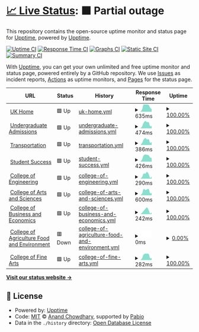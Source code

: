 # [📈 Live Status](https://demo.upptime.js.org): <!--live status--> **🟧 Partial outage**

This repository contains the open-source uptime monitor and status page for [Upptime](https://upptime.js.org), powered by [Upptime](https://github.com/upptime/upptime).

[![Uptime CI](https://github.com/justin-sumner/uky-upptime/workflows/Uptime%20CI/badge.svg)](https://github.com/justin-sumner/uky-upptime/actions?query=workflow%3A%22Uptime+CI%22)
[![Response Time CI](https://github.com/justin-sumner/uky-upptime/workflows/Response%20Time%20CI/badge.svg)](https://github.com/justin-sumner/uky-upptime/actions?query=workflow%3A%22Response+Time+CI%22)
[![Graphs CI](https://github.com/justin-sumner/uky-upptime/workflows/Graphs%20CI/badge.svg)](https://github.com/justin-sumner/uky-upptime/actions?query=workflow%3A%22Graphs+CI%22)
[![Static Site CI](https://github.com/justin-sumner/uky-upptime/workflows/Static%20Site%20CI/badge.svg)](https://github.com/justin-sumner/uky-upptime/actions?query=workflow%3A%22Static+Site+CI%22)
[![Summary CI](https://github.com/justin-sumner/uky-upptime/workflows/Summary%20CI/badge.svg)](https://github.com/justin-sumner/uky-upptime/actions?query=workflow%3A%22Summary+CI%22)

With [Upptime](https://upptime.js.org), you can get your own unlimited and free uptime monitor and status page, powered entirely by a GitHub repository. We use [Issues](https://github.com/upptime/upptime/issues) as incident reports, [Actions](https://github.com/justin-sumner/uky-upptime/actions) as uptime monitors, and [Pages](https://demo.upptime.js.org) for the status page.

<!--start: status pages-->
<!-- This summary is generated by Upptime (https://github.com/upptime/upptime) -->
<!-- Do not edit this manually, your changes will be overwritten -->
<!-- prettier-ignore -->
| URL | Status | History | Response Time | Uptime |
| --- | ------ | ------- | ------------- | ------ |
| <img alt="" src="https://icons.duckduckgo.com/ip3/www.uky.edu.ico" height="13"> [UK Home](https://www.uky.edu) | 🟩 Up | [uk-home.yml](https://github.com/justin-sumner/uky-upptime/commits/HEAD/history/uk-home.yml) | <details><summary><img alt="Response time graph" src="./graphs/uk-home/response-time-week.png" height="20"> 635ms</summary><br><a href="https://justin-sumner.github.io/uky-upptime/history/uk-home"><img alt="Response time 675" src="https://img.shields.io/endpoint?url=https%3A%2F%2Fraw.githubusercontent.com%2Fjustin-sumner%2Fuky-upptime%2FHEAD%2Fapi%2Fuk-home%2Fresponse-time.json"></a><br><a href="https://justin-sumner.github.io/uky-upptime/history/uk-home"><img alt="24-hour response time 804" src="https://img.shields.io/endpoint?url=https%3A%2F%2Fraw.githubusercontent.com%2Fjustin-sumner%2Fuky-upptime%2FHEAD%2Fapi%2Fuk-home%2Fresponse-time-day.json"></a><br><a href="https://justin-sumner.github.io/uky-upptime/history/uk-home"><img alt="7-day response time 635" src="https://img.shields.io/endpoint?url=https%3A%2F%2Fraw.githubusercontent.com%2Fjustin-sumner%2Fuky-upptime%2FHEAD%2Fapi%2Fuk-home%2Fresponse-time-week.json"></a><br><a href="https://justin-sumner.github.io/uky-upptime/history/uk-home"><img alt="30-day response time 529" src="https://img.shields.io/endpoint?url=https%3A%2F%2Fraw.githubusercontent.com%2Fjustin-sumner%2Fuky-upptime%2FHEAD%2Fapi%2Fuk-home%2Fresponse-time-month.json"></a><br><a href="https://justin-sumner.github.io/uky-upptime/history/uk-home"><img alt="1-year response time 675" src="https://img.shields.io/endpoint?url=https%3A%2F%2Fraw.githubusercontent.com%2Fjustin-sumner%2Fuky-upptime%2FHEAD%2Fapi%2Fuk-home%2Fresponse-time-year.json"></a></details> | <details><summary><a href="https://justin-sumner.github.io/uky-upptime/history/uk-home">100.00%</a></summary><a href="https://justin-sumner.github.io/uky-upptime/history/uk-home"><img alt="All-time uptime 99.97%" src="https://img.shields.io/endpoint?url=https%3A%2F%2Fraw.githubusercontent.com%2Fjustin-sumner%2Fuky-upptime%2FHEAD%2Fapi%2Fuk-home%2Fuptime.json"></a><br><a href="https://justin-sumner.github.io/uky-upptime/history/uk-home"><img alt="24-hour uptime 100.00%" src="https://img.shields.io/endpoint?url=https%3A%2F%2Fraw.githubusercontent.com%2Fjustin-sumner%2Fuky-upptime%2FHEAD%2Fapi%2Fuk-home%2Fuptime-day.json"></a><br><a href="https://justin-sumner.github.io/uky-upptime/history/uk-home"><img alt="7-day uptime 100.00%" src="https://img.shields.io/endpoint?url=https%3A%2F%2Fraw.githubusercontent.com%2Fjustin-sumner%2Fuky-upptime%2FHEAD%2Fapi%2Fuk-home%2Fuptime-week.json"></a><br><a href="https://justin-sumner.github.io/uky-upptime/history/uk-home"><img alt="30-day uptime 100.00%" src="https://img.shields.io/endpoint?url=https%3A%2F%2Fraw.githubusercontent.com%2Fjustin-sumner%2Fuky-upptime%2FHEAD%2Fapi%2Fuk-home%2Fuptime-month.json"></a><br><a href="https://justin-sumner.github.io/uky-upptime/history/uk-home"><img alt="1-year uptime 99.97%" src="https://img.shields.io/endpoint?url=https%3A%2F%2Fraw.githubusercontent.com%2Fjustin-sumner%2Fuky-upptime%2FHEAD%2Fapi%2Fuk-home%2Fuptime-year.json"></a></details>
| <img alt="" src="https://icons.duckduckgo.com/ip3/admission.uky.edu.ico" height="13"> [Undergraduate Admissions](https://admission.uky.edu) | 🟩 Up | [undergraduate-admissions.yml](https://github.com/justin-sumner/uky-upptime/commits/HEAD/history/undergraduate-admissions.yml) | <details><summary><img alt="Response time graph" src="./graphs/undergraduate-admissions/response-time-week.png" height="20"> 474ms</summary><br><a href="https://justin-sumner.github.io/uky-upptime/history/undergraduate-admissions"><img alt="Response time 539" src="https://img.shields.io/endpoint?url=https%3A%2F%2Fraw.githubusercontent.com%2Fjustin-sumner%2Fuky-upptime%2FHEAD%2Fapi%2Fundergraduate-admissions%2Fresponse-time.json"></a><br><a href="https://justin-sumner.github.io/uky-upptime/history/undergraduate-admissions"><img alt="24-hour response time 686" src="https://img.shields.io/endpoint?url=https%3A%2F%2Fraw.githubusercontent.com%2Fjustin-sumner%2Fuky-upptime%2FHEAD%2Fapi%2Fundergraduate-admissions%2Fresponse-time-day.json"></a><br><a href="https://justin-sumner.github.io/uky-upptime/history/undergraduate-admissions"><img alt="7-day response time 474" src="https://img.shields.io/endpoint?url=https%3A%2F%2Fraw.githubusercontent.com%2Fjustin-sumner%2Fuky-upptime%2FHEAD%2Fapi%2Fundergraduate-admissions%2Fresponse-time-week.json"></a><br><a href="https://justin-sumner.github.io/uky-upptime/history/undergraduate-admissions"><img alt="30-day response time 450" src="https://img.shields.io/endpoint?url=https%3A%2F%2Fraw.githubusercontent.com%2Fjustin-sumner%2Fuky-upptime%2FHEAD%2Fapi%2Fundergraduate-admissions%2Fresponse-time-month.json"></a><br><a href="https://justin-sumner.github.io/uky-upptime/history/undergraduate-admissions"><img alt="1-year response time 539" src="https://img.shields.io/endpoint?url=https%3A%2F%2Fraw.githubusercontent.com%2Fjustin-sumner%2Fuky-upptime%2FHEAD%2Fapi%2Fundergraduate-admissions%2Fresponse-time-year.json"></a></details> | <details><summary><a href="https://justin-sumner.github.io/uky-upptime/history/undergraduate-admissions">100.00%</a></summary><a href="https://justin-sumner.github.io/uky-upptime/history/undergraduate-admissions"><img alt="All-time uptime 99.94%" src="https://img.shields.io/endpoint?url=https%3A%2F%2Fraw.githubusercontent.com%2Fjustin-sumner%2Fuky-upptime%2FHEAD%2Fapi%2Fundergraduate-admissions%2Fuptime.json"></a><br><a href="https://justin-sumner.github.io/uky-upptime/history/undergraduate-admissions"><img alt="24-hour uptime 100.00%" src="https://img.shields.io/endpoint?url=https%3A%2F%2Fraw.githubusercontent.com%2Fjustin-sumner%2Fuky-upptime%2FHEAD%2Fapi%2Fundergraduate-admissions%2Fuptime-day.json"></a><br><a href="https://justin-sumner.github.io/uky-upptime/history/undergraduate-admissions"><img alt="7-day uptime 100.00%" src="https://img.shields.io/endpoint?url=https%3A%2F%2Fraw.githubusercontent.com%2Fjustin-sumner%2Fuky-upptime%2FHEAD%2Fapi%2Fundergraduate-admissions%2Fuptime-week.json"></a><br><a href="https://justin-sumner.github.io/uky-upptime/history/undergraduate-admissions"><img alt="30-day uptime 100.00%" src="https://img.shields.io/endpoint?url=https%3A%2F%2Fraw.githubusercontent.com%2Fjustin-sumner%2Fuky-upptime%2FHEAD%2Fapi%2Fundergraduate-admissions%2Fuptime-month.json"></a><br><a href="https://justin-sumner.github.io/uky-upptime/history/undergraduate-admissions"><img alt="1-year uptime 99.94%" src="https://img.shields.io/endpoint?url=https%3A%2F%2Fraw.githubusercontent.com%2Fjustin-sumner%2Fuky-upptime%2FHEAD%2Fapi%2Fundergraduate-admissions%2Fuptime-year.json"></a></details>
| <img alt="" src="https://icons.duckduckgo.com/ip3/transportation.uky.edu.ico" height="13"> [Transportation](https://transportation.uky.edu) | 🟩 Up | [transportation.yml](https://github.com/justin-sumner/uky-upptime/commits/HEAD/history/transportation.yml) | <details><summary><img alt="Response time graph" src="./graphs/transportation/response-time-week.png" height="20"> 386ms</summary><br><a href="https://justin-sumner.github.io/uky-upptime/history/transportation"><img alt="Response time 493" src="https://img.shields.io/endpoint?url=https%3A%2F%2Fraw.githubusercontent.com%2Fjustin-sumner%2Fuky-upptime%2FHEAD%2Fapi%2Ftransportation%2Fresponse-time.json"></a><br><a href="https://justin-sumner.github.io/uky-upptime/history/transportation"><img alt="24-hour response time 557" src="https://img.shields.io/endpoint?url=https%3A%2F%2Fraw.githubusercontent.com%2Fjustin-sumner%2Fuky-upptime%2FHEAD%2Fapi%2Ftransportation%2Fresponse-time-day.json"></a><br><a href="https://justin-sumner.github.io/uky-upptime/history/transportation"><img alt="7-day response time 386" src="https://img.shields.io/endpoint?url=https%3A%2F%2Fraw.githubusercontent.com%2Fjustin-sumner%2Fuky-upptime%2FHEAD%2Fapi%2Ftransportation%2Fresponse-time-week.json"></a><br><a href="https://justin-sumner.github.io/uky-upptime/history/transportation"><img alt="30-day response time 392" src="https://img.shields.io/endpoint?url=https%3A%2F%2Fraw.githubusercontent.com%2Fjustin-sumner%2Fuky-upptime%2FHEAD%2Fapi%2Ftransportation%2Fresponse-time-month.json"></a><br><a href="https://justin-sumner.github.io/uky-upptime/history/transportation"><img alt="1-year response time 493" src="https://img.shields.io/endpoint?url=https%3A%2F%2Fraw.githubusercontent.com%2Fjustin-sumner%2Fuky-upptime%2FHEAD%2Fapi%2Ftransportation%2Fresponse-time-year.json"></a></details> | <details><summary><a href="https://justin-sumner.github.io/uky-upptime/history/transportation">100.00%</a></summary><a href="https://justin-sumner.github.io/uky-upptime/history/transportation"><img alt="All-time uptime 99.93%" src="https://img.shields.io/endpoint?url=https%3A%2F%2Fraw.githubusercontent.com%2Fjustin-sumner%2Fuky-upptime%2FHEAD%2Fapi%2Ftransportation%2Fuptime.json"></a><br><a href="https://justin-sumner.github.io/uky-upptime/history/transportation"><img alt="24-hour uptime 100.00%" src="https://img.shields.io/endpoint?url=https%3A%2F%2Fraw.githubusercontent.com%2Fjustin-sumner%2Fuky-upptime%2FHEAD%2Fapi%2Ftransportation%2Fuptime-day.json"></a><br><a href="https://justin-sumner.github.io/uky-upptime/history/transportation"><img alt="7-day uptime 100.00%" src="https://img.shields.io/endpoint?url=https%3A%2F%2Fraw.githubusercontent.com%2Fjustin-sumner%2Fuky-upptime%2FHEAD%2Fapi%2Ftransportation%2Fuptime-week.json"></a><br><a href="https://justin-sumner.github.io/uky-upptime/history/transportation"><img alt="30-day uptime 100.00%" src="https://img.shields.io/endpoint?url=https%3A%2F%2Fraw.githubusercontent.com%2Fjustin-sumner%2Fuky-upptime%2FHEAD%2Fapi%2Ftransportation%2Fuptime-month.json"></a><br><a href="https://justin-sumner.github.io/uky-upptime/history/transportation"><img alt="1-year uptime 99.93%" src="https://img.shields.io/endpoint?url=https%3A%2F%2Fraw.githubusercontent.com%2Fjustin-sumner%2Fuky-upptime%2FHEAD%2Fapi%2Ftransportation%2Fuptime-year.json"></a></details>
| <img alt="" src="https://icons.duckduckgo.com/ip3/studentsuccess.uky.edu.ico" height="13"> [Student Success](https://studentsuccess.uky.edu) | 🟩 Up | [student-success.yml](https://github.com/justin-sumner/uky-upptime/commits/HEAD/history/student-success.yml) | <details><summary><img alt="Response time graph" src="./graphs/student-success/response-time-week.png" height="20"> 426ms</summary><br><a href="https://justin-sumner.github.io/uky-upptime/history/student-success"><img alt="Response time 569" src="https://img.shields.io/endpoint?url=https%3A%2F%2Fraw.githubusercontent.com%2Fjustin-sumner%2Fuky-upptime%2FHEAD%2Fapi%2Fstudent-success%2Fresponse-time.json"></a><br><a href="https://justin-sumner.github.io/uky-upptime/history/student-success"><img alt="24-hour response time 672" src="https://img.shields.io/endpoint?url=https%3A%2F%2Fraw.githubusercontent.com%2Fjustin-sumner%2Fuky-upptime%2FHEAD%2Fapi%2Fstudent-success%2Fresponse-time-day.json"></a><br><a href="https://justin-sumner.github.io/uky-upptime/history/student-success"><img alt="7-day response time 426" src="https://img.shields.io/endpoint?url=https%3A%2F%2Fraw.githubusercontent.com%2Fjustin-sumner%2Fuky-upptime%2FHEAD%2Fapi%2Fstudent-success%2Fresponse-time-week.json"></a><br><a href="https://justin-sumner.github.io/uky-upptime/history/student-success"><img alt="30-day response time 409" src="https://img.shields.io/endpoint?url=https%3A%2F%2Fraw.githubusercontent.com%2Fjustin-sumner%2Fuky-upptime%2FHEAD%2Fapi%2Fstudent-success%2Fresponse-time-month.json"></a><br><a href="https://justin-sumner.github.io/uky-upptime/history/student-success"><img alt="1-year response time 569" src="https://img.shields.io/endpoint?url=https%3A%2F%2Fraw.githubusercontent.com%2Fjustin-sumner%2Fuky-upptime%2FHEAD%2Fapi%2Fstudent-success%2Fresponse-time-year.json"></a></details> | <details><summary><a href="https://justin-sumner.github.io/uky-upptime/history/student-success">100.00%</a></summary><a href="https://justin-sumner.github.io/uky-upptime/history/student-success"><img alt="All-time uptime 99.92%" src="https://img.shields.io/endpoint?url=https%3A%2F%2Fraw.githubusercontent.com%2Fjustin-sumner%2Fuky-upptime%2FHEAD%2Fapi%2Fstudent-success%2Fuptime.json"></a><br><a href="https://justin-sumner.github.io/uky-upptime/history/student-success"><img alt="24-hour uptime 100.00%" src="https://img.shields.io/endpoint?url=https%3A%2F%2Fraw.githubusercontent.com%2Fjustin-sumner%2Fuky-upptime%2FHEAD%2Fapi%2Fstudent-success%2Fuptime-day.json"></a><br><a href="https://justin-sumner.github.io/uky-upptime/history/student-success"><img alt="7-day uptime 100.00%" src="https://img.shields.io/endpoint?url=https%3A%2F%2Fraw.githubusercontent.com%2Fjustin-sumner%2Fuky-upptime%2FHEAD%2Fapi%2Fstudent-success%2Fuptime-week.json"></a><br><a href="https://justin-sumner.github.io/uky-upptime/history/student-success"><img alt="30-day uptime 100.00%" src="https://img.shields.io/endpoint?url=https%3A%2F%2Fraw.githubusercontent.com%2Fjustin-sumner%2Fuky-upptime%2FHEAD%2Fapi%2Fstudent-success%2Fuptime-month.json"></a><br><a href="https://justin-sumner.github.io/uky-upptime/history/student-success"><img alt="1-year uptime 99.92%" src="https://img.shields.io/endpoint?url=https%3A%2F%2Fraw.githubusercontent.com%2Fjustin-sumner%2Fuky-upptime%2FHEAD%2Fapi%2Fstudent-success%2Fuptime-year.json"></a></details>
| <img alt="" src="https://icons.duckduckgo.com/ip3/engr.uky.edu.ico" height="13"> [College of Engineering](https://engr.uky.edu) | 🟩 Up | [college-of-engineering.yml](https://github.com/justin-sumner/uky-upptime/commits/HEAD/history/college-of-engineering.yml) | <details><summary><img alt="Response time graph" src="./graphs/college-of-engineering/response-time-week.png" height="20"> 290ms</summary><br><a href="https://justin-sumner.github.io/uky-upptime/history/college-of-engineering"><img alt="Response time 415" src="https://img.shields.io/endpoint?url=https%3A%2F%2Fraw.githubusercontent.com%2Fjustin-sumner%2Fuky-upptime%2FHEAD%2Fapi%2Fcollege-of-engineering%2Fresponse-time.json"></a><br><a href="https://justin-sumner.github.io/uky-upptime/history/college-of-engineering"><img alt="24-hour response time 542" src="https://img.shields.io/endpoint?url=https%3A%2F%2Fraw.githubusercontent.com%2Fjustin-sumner%2Fuky-upptime%2FHEAD%2Fapi%2Fcollege-of-engineering%2Fresponse-time-day.json"></a><br><a href="https://justin-sumner.github.io/uky-upptime/history/college-of-engineering"><img alt="7-day response time 290" src="https://img.shields.io/endpoint?url=https%3A%2F%2Fraw.githubusercontent.com%2Fjustin-sumner%2Fuky-upptime%2FHEAD%2Fapi%2Fcollege-of-engineering%2Fresponse-time-week.json"></a><br><a href="https://justin-sumner.github.io/uky-upptime/history/college-of-engineering"><img alt="30-day response time 301" src="https://img.shields.io/endpoint?url=https%3A%2F%2Fraw.githubusercontent.com%2Fjustin-sumner%2Fuky-upptime%2FHEAD%2Fapi%2Fcollege-of-engineering%2Fresponse-time-month.json"></a><br><a href="https://justin-sumner.github.io/uky-upptime/history/college-of-engineering"><img alt="1-year response time 415" src="https://img.shields.io/endpoint?url=https%3A%2F%2Fraw.githubusercontent.com%2Fjustin-sumner%2Fuky-upptime%2FHEAD%2Fapi%2Fcollege-of-engineering%2Fresponse-time-year.json"></a></details> | <details><summary><a href="https://justin-sumner.github.io/uky-upptime/history/college-of-engineering">100.00%</a></summary><a href="https://justin-sumner.github.io/uky-upptime/history/college-of-engineering"><img alt="All-time uptime 99.96%" src="https://img.shields.io/endpoint?url=https%3A%2F%2Fraw.githubusercontent.com%2Fjustin-sumner%2Fuky-upptime%2FHEAD%2Fapi%2Fcollege-of-engineering%2Fuptime.json"></a><br><a href="https://justin-sumner.github.io/uky-upptime/history/college-of-engineering"><img alt="24-hour uptime 100.00%" src="https://img.shields.io/endpoint?url=https%3A%2F%2Fraw.githubusercontent.com%2Fjustin-sumner%2Fuky-upptime%2FHEAD%2Fapi%2Fcollege-of-engineering%2Fuptime-day.json"></a><br><a href="https://justin-sumner.github.io/uky-upptime/history/college-of-engineering"><img alt="7-day uptime 100.00%" src="https://img.shields.io/endpoint?url=https%3A%2F%2Fraw.githubusercontent.com%2Fjustin-sumner%2Fuky-upptime%2FHEAD%2Fapi%2Fcollege-of-engineering%2Fuptime-week.json"></a><br><a href="https://justin-sumner.github.io/uky-upptime/history/college-of-engineering"><img alt="30-day uptime 99.96%" src="https://img.shields.io/endpoint?url=https%3A%2F%2Fraw.githubusercontent.com%2Fjustin-sumner%2Fuky-upptime%2FHEAD%2Fapi%2Fcollege-of-engineering%2Fuptime-month.json"></a><br><a href="https://justin-sumner.github.io/uky-upptime/history/college-of-engineering"><img alt="1-year uptime 99.96%" src="https://img.shields.io/endpoint?url=https%3A%2F%2Fraw.githubusercontent.com%2Fjustin-sumner%2Fuky-upptime%2FHEAD%2Fapi%2Fcollege-of-engineering%2Fuptime-year.json"></a></details>
| <img alt="" src="https://icons.duckduckgo.com/ip3/as.uky.edu.ico" height="13"> [College of Arts and Sciences](https://as.uky.edu) | 🟩 Up | [college-of-arts-and-sciences.yml](https://github.com/justin-sumner/uky-upptime/commits/HEAD/history/college-of-arts-and-sciences.yml) | <details><summary><img alt="Response time graph" src="./graphs/college-of-arts-and-sciences/response-time-week.png" height="20"> 600ms</summary><br><a href="https://justin-sumner.github.io/uky-upptime/history/college-of-arts-and-sciences"><img alt="Response time 1404" src="https://img.shields.io/endpoint?url=https%3A%2F%2Fraw.githubusercontent.com%2Fjustin-sumner%2Fuky-upptime%2FHEAD%2Fapi%2Fcollege-of-arts-and-sciences%2Fresponse-time.json"></a><br><a href="https://justin-sumner.github.io/uky-upptime/history/college-of-arts-and-sciences"><img alt="24-hour response time 984" src="https://img.shields.io/endpoint?url=https%3A%2F%2Fraw.githubusercontent.com%2Fjustin-sumner%2Fuky-upptime%2FHEAD%2Fapi%2Fcollege-of-arts-and-sciences%2Fresponse-time-day.json"></a><br><a href="https://justin-sumner.github.io/uky-upptime/history/college-of-arts-and-sciences"><img alt="7-day response time 600" src="https://img.shields.io/endpoint?url=https%3A%2F%2Fraw.githubusercontent.com%2Fjustin-sumner%2Fuky-upptime%2FHEAD%2Fapi%2Fcollege-of-arts-and-sciences%2Fresponse-time-week.json"></a><br><a href="https://justin-sumner.github.io/uky-upptime/history/college-of-arts-and-sciences"><img alt="30-day response time 619" src="https://img.shields.io/endpoint?url=https%3A%2F%2Fraw.githubusercontent.com%2Fjustin-sumner%2Fuky-upptime%2FHEAD%2Fapi%2Fcollege-of-arts-and-sciences%2Fresponse-time-month.json"></a><br><a href="https://justin-sumner.github.io/uky-upptime/history/college-of-arts-and-sciences"><img alt="1-year response time 1404" src="https://img.shields.io/endpoint?url=https%3A%2F%2Fraw.githubusercontent.com%2Fjustin-sumner%2Fuky-upptime%2FHEAD%2Fapi%2Fcollege-of-arts-and-sciences%2Fresponse-time-year.json"></a></details> | <details><summary><a href="https://justin-sumner.github.io/uky-upptime/history/college-of-arts-and-sciences">100.00%</a></summary><a href="https://justin-sumner.github.io/uky-upptime/history/college-of-arts-and-sciences"><img alt="All-time uptime 99.87%" src="https://img.shields.io/endpoint?url=https%3A%2F%2Fraw.githubusercontent.com%2Fjustin-sumner%2Fuky-upptime%2FHEAD%2Fapi%2Fcollege-of-arts-and-sciences%2Fuptime.json"></a><br><a href="https://justin-sumner.github.io/uky-upptime/history/college-of-arts-and-sciences"><img alt="24-hour uptime 100.00%" src="https://img.shields.io/endpoint?url=https%3A%2F%2Fraw.githubusercontent.com%2Fjustin-sumner%2Fuky-upptime%2FHEAD%2Fapi%2Fcollege-of-arts-and-sciences%2Fuptime-day.json"></a><br><a href="https://justin-sumner.github.io/uky-upptime/history/college-of-arts-and-sciences"><img alt="7-day uptime 100.00%" src="https://img.shields.io/endpoint?url=https%3A%2F%2Fraw.githubusercontent.com%2Fjustin-sumner%2Fuky-upptime%2FHEAD%2Fapi%2Fcollege-of-arts-and-sciences%2Fuptime-week.json"></a><br><a href="https://justin-sumner.github.io/uky-upptime/history/college-of-arts-and-sciences"><img alt="30-day uptime 100.00%" src="https://img.shields.io/endpoint?url=https%3A%2F%2Fraw.githubusercontent.com%2Fjustin-sumner%2Fuky-upptime%2FHEAD%2Fapi%2Fcollege-of-arts-and-sciences%2Fuptime-month.json"></a><br><a href="https://justin-sumner.github.io/uky-upptime/history/college-of-arts-and-sciences"><img alt="1-year uptime 99.87%" src="https://img.shields.io/endpoint?url=https%3A%2F%2Fraw.githubusercontent.com%2Fjustin-sumner%2Fuky-upptime%2FHEAD%2Fapi%2Fcollege-of-arts-and-sciences%2Fuptime-year.json"></a></details>
| <img alt="" src="https://icons.duckduckgo.com/ip3/gatton.uky.edu.ico" height="13"> [College of Business and Economics](https://gatton.uky.edu) | 🟩 Up | [college-of-business-and-economics.yml](https://github.com/justin-sumner/uky-upptime/commits/HEAD/history/college-of-business-and-economics.yml) | <details><summary><img alt="Response time graph" src="./graphs/college-of-business-and-economics/response-time-week.png" height="20"> 242ms</summary><br><a href="https://justin-sumner.github.io/uky-upptime/history/college-of-business-and-economics"><img alt="Response time 264" src="https://img.shields.io/endpoint?url=https%3A%2F%2Fraw.githubusercontent.com%2Fjustin-sumner%2Fuky-upptime%2FHEAD%2Fapi%2Fcollege-of-business-and-economics%2Fresponse-time.json"></a><br><a href="https://justin-sumner.github.io/uky-upptime/history/college-of-business-and-economics"><img alt="24-hour response time 460" src="https://img.shields.io/endpoint?url=https%3A%2F%2Fraw.githubusercontent.com%2Fjustin-sumner%2Fuky-upptime%2FHEAD%2Fapi%2Fcollege-of-business-and-economics%2Fresponse-time-day.json"></a><br><a href="https://justin-sumner.github.io/uky-upptime/history/college-of-business-and-economics"><img alt="7-day response time 242" src="https://img.shields.io/endpoint?url=https%3A%2F%2Fraw.githubusercontent.com%2Fjustin-sumner%2Fuky-upptime%2FHEAD%2Fapi%2Fcollege-of-business-and-economics%2Fresponse-time-week.json"></a><br><a href="https://justin-sumner.github.io/uky-upptime/history/college-of-business-and-economics"><img alt="30-day response time 251" src="https://img.shields.io/endpoint?url=https%3A%2F%2Fraw.githubusercontent.com%2Fjustin-sumner%2Fuky-upptime%2FHEAD%2Fapi%2Fcollege-of-business-and-economics%2Fresponse-time-month.json"></a><br><a href="https://justin-sumner.github.io/uky-upptime/history/college-of-business-and-economics"><img alt="1-year response time 264" src="https://img.shields.io/endpoint?url=https%3A%2F%2Fraw.githubusercontent.com%2Fjustin-sumner%2Fuky-upptime%2FHEAD%2Fapi%2Fcollege-of-business-and-economics%2Fresponse-time-year.json"></a></details> | <details><summary><a href="https://justin-sumner.github.io/uky-upptime/history/college-of-business-and-economics">100.00%</a></summary><a href="https://justin-sumner.github.io/uky-upptime/history/college-of-business-and-economics"><img alt="All-time uptime 99.85%" src="https://img.shields.io/endpoint?url=https%3A%2F%2Fraw.githubusercontent.com%2Fjustin-sumner%2Fuky-upptime%2FHEAD%2Fapi%2Fcollege-of-business-and-economics%2Fuptime.json"></a><br><a href="https://justin-sumner.github.io/uky-upptime/history/college-of-business-and-economics"><img alt="24-hour uptime 100.00%" src="https://img.shields.io/endpoint?url=https%3A%2F%2Fraw.githubusercontent.com%2Fjustin-sumner%2Fuky-upptime%2FHEAD%2Fapi%2Fcollege-of-business-and-economics%2Fuptime-day.json"></a><br><a href="https://justin-sumner.github.io/uky-upptime/history/college-of-business-and-economics"><img alt="7-day uptime 100.00%" src="https://img.shields.io/endpoint?url=https%3A%2F%2Fraw.githubusercontent.com%2Fjustin-sumner%2Fuky-upptime%2FHEAD%2Fapi%2Fcollege-of-business-and-economics%2Fuptime-week.json"></a><br><a href="https://justin-sumner.github.io/uky-upptime/history/college-of-business-and-economics"><img alt="30-day uptime 100.00%" src="https://img.shields.io/endpoint?url=https%3A%2F%2Fraw.githubusercontent.com%2Fjustin-sumner%2Fuky-upptime%2FHEAD%2Fapi%2Fcollege-of-business-and-economics%2Fuptime-month.json"></a><br><a href="https://justin-sumner.github.io/uky-upptime/history/college-of-business-and-economics"><img alt="1-year uptime 99.85%" src="https://img.shields.io/endpoint?url=https%3A%2F%2Fraw.githubusercontent.com%2Fjustin-sumner%2Fuky-upptime%2FHEAD%2Fapi%2Fcollege-of-business-and-economics%2Fuptime-year.json"></a></details>
| <img alt="" src="https://icons.duckduckgo.com/ip3/cafe.uky.edu.ico" height="13"> [College of Agriculture Food and Environment](https://cafe.uky.edu) | 🟥 Down | [college-of-agriculture-food-and-environment.yml](https://github.com/justin-sumner/uky-upptime/commits/HEAD/history/college-of-agriculture-food-and-environment.yml) | <details><summary><img alt="Response time graph" src="./graphs/college-of-agriculture-food-and-environment/response-time-week.png" height="20"> 0ms</summary><br><a href="https://justin-sumner.github.io/uky-upptime/history/college-of-agriculture-food-and-environment"><img alt="Response time 0" src="https://img.shields.io/endpoint?url=https%3A%2F%2Fraw.githubusercontent.com%2Fjustin-sumner%2Fuky-upptime%2FHEAD%2Fapi%2Fcollege-of-agriculture-food-and-environment%2Fresponse-time.json"></a><br><a href="https://justin-sumner.github.io/uky-upptime/history/college-of-agriculture-food-and-environment"><img alt="24-hour response time 0" src="https://img.shields.io/endpoint?url=https%3A%2F%2Fraw.githubusercontent.com%2Fjustin-sumner%2Fuky-upptime%2FHEAD%2Fapi%2Fcollege-of-agriculture-food-and-environment%2Fresponse-time-day.json"></a><br><a href="https://justin-sumner.github.io/uky-upptime/history/college-of-agriculture-food-and-environment"><img alt="7-day response time 0" src="https://img.shields.io/endpoint?url=https%3A%2F%2Fraw.githubusercontent.com%2Fjustin-sumner%2Fuky-upptime%2FHEAD%2Fapi%2Fcollege-of-agriculture-food-and-environment%2Fresponse-time-week.json"></a><br><a href="https://justin-sumner.github.io/uky-upptime/history/college-of-agriculture-food-and-environment"><img alt="30-day response time 0" src="https://img.shields.io/endpoint?url=https%3A%2F%2Fraw.githubusercontent.com%2Fjustin-sumner%2Fuky-upptime%2FHEAD%2Fapi%2Fcollege-of-agriculture-food-and-environment%2Fresponse-time-month.json"></a><br><a href="https://justin-sumner.github.io/uky-upptime/history/college-of-agriculture-food-and-environment"><img alt="1-year response time 0" src="https://img.shields.io/endpoint?url=https%3A%2F%2Fraw.githubusercontent.com%2Fjustin-sumner%2Fuky-upptime%2FHEAD%2Fapi%2Fcollege-of-agriculture-food-and-environment%2Fresponse-time-year.json"></a></details> | <details><summary><a href="https://justin-sumner.github.io/uky-upptime/history/college-of-agriculture-food-and-environment">0.00%</a></summary><a href="https://justin-sumner.github.io/uky-upptime/history/college-of-agriculture-food-and-environment"><img alt="All-time uptime 0.00%" src="https://img.shields.io/endpoint?url=https%3A%2F%2Fraw.githubusercontent.com%2Fjustin-sumner%2Fuky-upptime%2FHEAD%2Fapi%2Fcollege-of-agriculture-food-and-environment%2Fuptime.json"></a><br><a href="https://justin-sumner.github.io/uky-upptime/history/college-of-agriculture-food-and-environment"><img alt="24-hour uptime 0.00%" src="https://img.shields.io/endpoint?url=https%3A%2F%2Fraw.githubusercontent.com%2Fjustin-sumner%2Fuky-upptime%2FHEAD%2Fapi%2Fcollege-of-agriculture-food-and-environment%2Fuptime-day.json"></a><br><a href="https://justin-sumner.github.io/uky-upptime/history/college-of-agriculture-food-and-environment"><img alt="7-day uptime 0.00%" src="https://img.shields.io/endpoint?url=https%3A%2F%2Fraw.githubusercontent.com%2Fjustin-sumner%2Fuky-upptime%2FHEAD%2Fapi%2Fcollege-of-agriculture-food-and-environment%2Fuptime-week.json"></a><br><a href="https://justin-sumner.github.io/uky-upptime/history/college-of-agriculture-food-and-environment"><img alt="30-day uptime 0.00%" src="https://img.shields.io/endpoint?url=https%3A%2F%2Fraw.githubusercontent.com%2Fjustin-sumner%2Fuky-upptime%2FHEAD%2Fapi%2Fcollege-of-agriculture-food-and-environment%2Fuptime-month.json"></a><br><a href="https://justin-sumner.github.io/uky-upptime/history/college-of-agriculture-food-and-environment"><img alt="1-year uptime 0.00%" src="https://img.shields.io/endpoint?url=https%3A%2F%2Fraw.githubusercontent.com%2Fjustin-sumner%2Fuky-upptime%2FHEAD%2Fapi%2Fcollege-of-agriculture-food-and-environment%2Fuptime-year.json"></a></details>
| <img alt="" src="https://icons.duckduckgo.com/ip3/finearts.uky.edu.ico" height="13"> [College of Fine Arts](https://finearts.uky.edu) | 🟩 Up | [college-of-fine-arts.yml](https://github.com/justin-sumner/uky-upptime/commits/HEAD/history/college-of-fine-arts.yml) | <details><summary><img alt="Response time graph" src="./graphs/college-of-fine-arts/response-time-week.png" height="20"> 282ms</summary><br><a href="https://justin-sumner.github.io/uky-upptime/history/college-of-fine-arts"><img alt="Response time 364" src="https://img.shields.io/endpoint?url=https%3A%2F%2Fraw.githubusercontent.com%2Fjustin-sumner%2Fuky-upptime%2FHEAD%2Fapi%2Fcollege-of-fine-arts%2Fresponse-time.json"></a><br><a href="https://justin-sumner.github.io/uky-upptime/history/college-of-fine-arts"><img alt="24-hour response time 484" src="https://img.shields.io/endpoint?url=https%3A%2F%2Fraw.githubusercontent.com%2Fjustin-sumner%2Fuky-upptime%2FHEAD%2Fapi%2Fcollege-of-fine-arts%2Fresponse-time-day.json"></a><br><a href="https://justin-sumner.github.io/uky-upptime/history/college-of-fine-arts"><img alt="7-day response time 282" src="https://img.shields.io/endpoint?url=https%3A%2F%2Fraw.githubusercontent.com%2Fjustin-sumner%2Fuky-upptime%2FHEAD%2Fapi%2Fcollege-of-fine-arts%2Fresponse-time-week.json"></a><br><a href="https://justin-sumner.github.io/uky-upptime/history/college-of-fine-arts"><img alt="30-day response time 296" src="https://img.shields.io/endpoint?url=https%3A%2F%2Fraw.githubusercontent.com%2Fjustin-sumner%2Fuky-upptime%2FHEAD%2Fapi%2Fcollege-of-fine-arts%2Fresponse-time-month.json"></a><br><a href="https://justin-sumner.github.io/uky-upptime/history/college-of-fine-arts"><img alt="1-year response time 364" src="https://img.shields.io/endpoint?url=https%3A%2F%2Fraw.githubusercontent.com%2Fjustin-sumner%2Fuky-upptime%2FHEAD%2Fapi%2Fcollege-of-fine-arts%2Fresponse-time-year.json"></a></details> | <details><summary><a href="https://justin-sumner.github.io/uky-upptime/history/college-of-fine-arts">100.00%</a></summary><a href="https://justin-sumner.github.io/uky-upptime/history/college-of-fine-arts"><img alt="All-time uptime 99.98%" src="https://img.shields.io/endpoint?url=https%3A%2F%2Fraw.githubusercontent.com%2Fjustin-sumner%2Fuky-upptime%2FHEAD%2Fapi%2Fcollege-of-fine-arts%2Fuptime.json"></a><br><a href="https://justin-sumner.github.io/uky-upptime/history/college-of-fine-arts"><img alt="24-hour uptime 100.00%" src="https://img.shields.io/endpoint?url=https%3A%2F%2Fraw.githubusercontent.com%2Fjustin-sumner%2Fuky-upptime%2FHEAD%2Fapi%2Fcollege-of-fine-arts%2Fuptime-day.json"></a><br><a href="https://justin-sumner.github.io/uky-upptime/history/college-of-fine-arts"><img alt="7-day uptime 100.00%" src="https://img.shields.io/endpoint?url=https%3A%2F%2Fraw.githubusercontent.com%2Fjustin-sumner%2Fuky-upptime%2FHEAD%2Fapi%2Fcollege-of-fine-arts%2Fuptime-week.json"></a><br><a href="https://justin-sumner.github.io/uky-upptime/history/college-of-fine-arts"><img alt="30-day uptime 100.00%" src="https://img.shields.io/endpoint?url=https%3A%2F%2Fraw.githubusercontent.com%2Fjustin-sumner%2Fuky-upptime%2FHEAD%2Fapi%2Fcollege-of-fine-arts%2Fuptime-month.json"></a><br><a href="https://justin-sumner.github.io/uky-upptime/history/college-of-fine-arts"><img alt="1-year uptime 99.98%" src="https://img.shields.io/endpoint?url=https%3A%2F%2Fraw.githubusercontent.com%2Fjustin-sumner%2Fuky-upptime%2FHEAD%2Fapi%2Fcollege-of-fine-arts%2Fuptime-year.json"></a></details>

<!--end: status pages-->

[**Visit our status website →**](https://demo.upptime.js.org)

## 📄 License

- Powered by: [Upptime](https://github.com/upptime/upptime)
- Code: [MIT](./LICENSE) © [Anand Chowdhary](https://anandchowdhary.com), supported by [Pabio](https://pabio.com)
- Data in the `./history` directory: [Open Database License](https://opendatacommons.org/licenses/odbl/1-0/)
